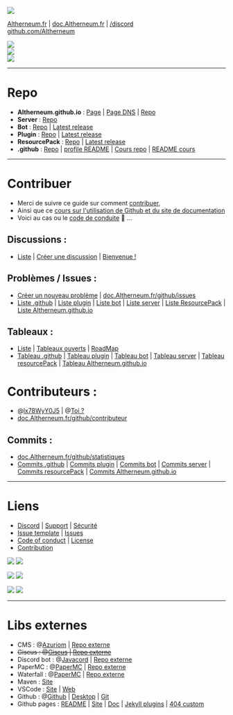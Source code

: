 <a href="https://Altherneum.fr"><img src="https://avatars.githubusercontent.com/u/166306046"></a>


[Altherneum.fr](https://Altherneum.fr) | [doc.Altherneum.fr](https://doc.Altherneum.fr) | [/discord](https://doc.Altherneum.fr/discord)   
[github.com/Altherneum](https://github.com/Altherneum)  
  
  
<a href=""><img src="https://img.shields.io/github/stars/Altherneum?color=red&style=for-the-badge"></a>  
<a href=""><img src="https://komarev.com/ghpvc/?username=Altherneum&color=red&label=%F0%9F%91%80"></a>  
<a href="https://Altherneum.fr/discord"><img src="https://discordapp.com/api/guilds/1081921426333909072/widget.png"></a>  
  
---

# Repo
- **Altherneum.github.io** : [Page](https://Altherneum.github.io) | [Page DNS](https://doc.Altherneum.fr) | [Repo](https://github.com/Altherneum/Altherneum.github.io)
- **Server** : [Repo](https://github.com/Altherneum/server)
- **Bot** : [Repo](https://github.com/Altherneum/bot) | [Latest release](https://github.com/Altherneum/bot/releases/latest)
- **Plugin** : [Repo](https://github.com/Altherneum/plugin) | [Latest release](https://github.com/Altherneum/plugin/releases/latest)
- **ResourcePack** : [Repo](https://github.com/Altherneum/resourcePack) | [Latest release](https://github.com/Altherneum/resourcePack/releases/latest)
- **.github** : [Repo](https://github.com/Altherneum/.github) | [profile README](https://github.com/Altherneum/.github/blob/main/profile/README.md) | [Cours repo](https://github.com/Altherneum/.github/tree/main/note) | [README cours](https://doc.Altherneum.fr/cours/readme.html)

---

# Contribuer
- Merci de suivre ce guide sur comment [contribuer](https://doc.Altherneum.fr/github/contribuer.html),  
- Ainsi que ce [cours sur l'utilisation de Github et du site de documentation](https://doc.Altherneum.fr/cours/readme.html)  
- Voici au cas ou le [code de conduite](https://doc.Altherneum.fr/github/code_of_conduct.html) 👼 ...

## Discussions : 
- [Liste](https://github.com/orgs/Altherneum/discussions) | [Créer une discussion](https://github.com/orgs/Altherneum/discussions/new) | [Bienvenue !](https://github.com/orgs/Altherneum/discussions/1)  

## Problèmes / Issues :
- [Créer un nouveau problème](https://github.com/Altherneum/.github/issues/new/choose) | [doc.Altherneum.fr/github/issues](https://doc.Altherneum.fr/github/issues.html)
- [Liste .github](https://github.com/Altherneum/.github/issues) | [Liste plugin](https://github.com/Altherneum/plugin/issues) | [Liste bot](https://github.com/Altherneum/bot/issues) | [Liste server](https://github.com/Altherneum/server/issues) | [Liste ResourcePack](https://github.com/Altherneum/resourcePack/issues) | [Liste Altherneum.github.io](https://github.com/Altherneum/Altherneum.github.io/issues)

## Tableaux : 
- [Liste](https://github.com/orgs/Altherneum/projects) | [Tableaux ouverts](https://github.com/orgs/Altherneum/projects?query=is%3Aopen) | [RoadMap](https://github.com/orgs/Altherneum/projects/1)  
- [Tableau .github](https://github.com/orgs/Altherneum/projects/6) | [Tableau plugin](https://github.com/orgs/Altherneum/projects/3) | [Tableau bot](https://github.com/orgs/Altherneum/projects/2) | [Tableau server](https://github.com/orgs/Altherneum/projects/6) | [Tableau resourcePack](https://github.com/orgs/Altherneum/projects/7) | [Tableau Altherneum.github.io](https://github.com/orgs/Altherneum/projects/4)

# Contributeurs :
- @[lx78WyY0J5](https://github.com/lx78WyY0J5) | @[Toi ?](https://github.com/)  
- [doc.Altherneum.fr/github/contributeur](https://doc.Altherneum.fr/github/contributeur.html)

## Commits :
- [doc.Altherneum.fr/github/statistiques](https://doc.Altherneum.fr/github/statistiques.html)
- [Commits .github](https://github.com/Altherneum/.github/commits/main) | [Commits plugin](https://github.com/Altherneum/plugin/commits/main) | [Commits bot](https://github.com/Altherneum/bot/commits/main) | [Commits server](https://github.com/Altherneum/server/commits/main) | [Commits resourcePack](https://github.com/Altherneum/resourcePack/commits/main) | [Commits Altherneum.github.io](https://github.com/Altherneum/Altherneum.github.io/commits/main)

---

# Liens
- [Discord](https://doc.Altherneum.fr/discord) | [Support](https://doc.Altherneum.fr/github/support.html) | [Sécurité](https://doc.Altherneum.fr/github/security.html)
- [Issue template](https://github.com/Altherneum/.github/tree/main/.github/ISSUE_TEMPLATE) | [Issues](https://doc.Altherneum.fr/github/issues.html)
- [Code of conduct](https://doc.Altherneum.fr/github/code_of_conduct.html) | [License](https://doc.Altherneum.fr/github/license.html)
- [Contribution](https://doc.Altherneum.fr/github/contribuer.html)
  
<a href=""><img src="https://img.shields.io/github/commit-activity/m/Altherneum/.github?color=red&style=for-the-badge"></a>
<a href=""><img src="https://img.shields.io/github/last-commit/Altherneum/.github?color=red&style=for-the-badge"></a>

<a href=""><img src="https://img.shields.io/github/stars/Altherneum/.github?color=red&label=repo%20stars&style=for-the-badge"></a>
<a href=""><img src="https://img.shields.io/github/contributors/Altherneum/.github?style=for-the-badge"></a>

<a href=""><img src="https://img.shields.io/github/languages/code-size/Altherneum/.github?color=red"></a>
<a href=""><img src="https://img.shields.io/github/repo-size/Altherneum/.github?color=red"></a>

----
  
# Libs externes
- CMS : @[Azuriom](https://github.com/Azuriom) | [Repo externe](https://github.com/Azuriom/Azuriom)
- ~~Giscus : @[Giscus](https://github.com/Giscus) | [Repo externe](https://github.com/Giscus/Giscus)~~
- Discord bot : @[Javacord](https://github.com/Javacord) | [Repo externe](https://github.com/Javacord/Javacord)
- PaperMC : @[PaperMC](https://github.com/PaperMC) | [Repo externe](https://github.com/PaperMC/Paper)
- Waterfall : @[PaperMC](https://github.com/PaperMC) | [Repo externe](https://github.com/PaperMC/Waterfall)
- Maven : [Site](https://maven.apache.org/)
- VSCode : [Site](https://code.visualstudio.com/) | [Web](https://vscode.dev/)
- Github : @[Github](https://github.com/github) | [Desktop](https://desktop.github.com) | [Git](https://git-scm.com/)
- Github pages : [README](https://github.com/github/welcome-to-github-and-pages) | [Site](https://pages.github.com/) | [Doc](https://docs.github.com/fr/pages) | [Jekyll plugins](https://docs.github.com/en/pages/setting-up-a-github-pages-site-with-jekyll/about-github-pages-and-jekyll#plugins) | [404 custom](https://docs.github.com/en/pages/getting-started-with-github-pages/creating-a-custom-404-page-for-your-github-pages-site)
